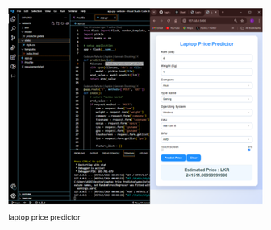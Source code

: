 <img src="https://github.com/eras1999/laptop-price-predictor-machine-learning-/blob/main/ml1.PNG" alt="Banner Image ">


laptop price predictor
